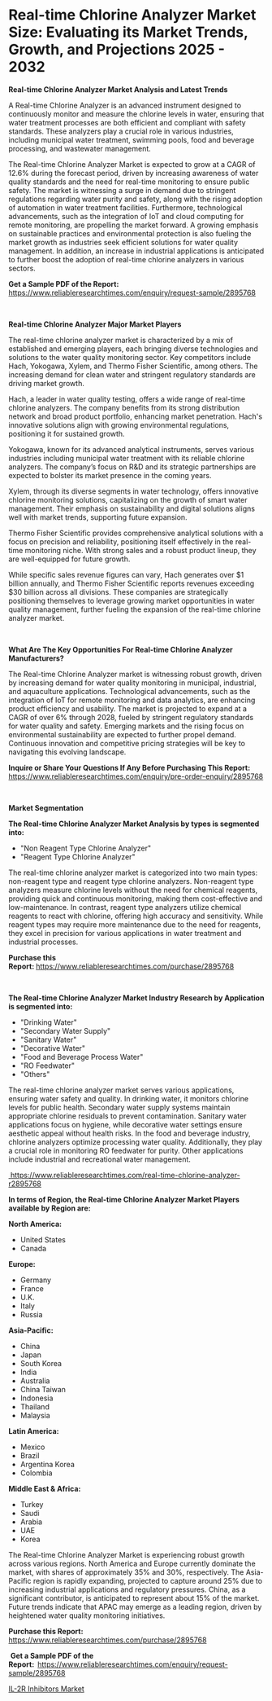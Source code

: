 <p><h1>Real-time Chlorine Analyzer Market Size: Evaluating its Market Trends, Growth, and Projections 2025 - 2032</h1></p><p><strong>Real-time Chlorine Analyzer Market Analysis and Latest Trends</strong></p>
<p><p>A Real-time Chlorine Analyzer is an advanced instrument designed to continuously monitor and measure the chlorine levels in water, ensuring that water treatment processes are both efficient and compliant with safety standards. These analyzers play a crucial role in various industries, including municipal water treatment, swimming pools, food and beverage processing, and wastewater management. </p><p>The Real-time Chlorine Analyzer Market is expected to grow at a CAGR of 12.6% during the forecast period, driven by increasing awareness of water quality standards and the need for real-time monitoring to ensure public safety. The market is witnessing a surge in demand due to stringent regulations regarding water purity and safety, along with the rising adoption of automation in water treatment facilities. Furthermore, technological advancements, such as the integration of IoT and cloud computing for remote monitoring, are propelling the market forward. A growing emphasis on sustainable practices and environmental protection is also fueling the market growth as industries seek efficient solutions for water quality management. In addition, an increase in industrial applications is anticipated to further boost the adoption of real-time chlorine analyzers in various sectors.</p></p>
<p><strong>Get a Sample PDF of the Report:&nbsp;</strong> <a href="https://www.reliableresearchtimes.com/enquiry/request-sample/2895768?utm_campaign=2267&utm_medium=2&utm_source=Github&utm_content=ia&utm_term=15032025&utm_id=real-time-chlorine-analyzer">https://www.reliableresearchtimes.com/enquiry/request-sample/2895768</a></p>
<p>&nbsp;</p>
<p><strong>Real-time Chlorine Analyzer Major Market Players</strong></p>
<p><p>The real-time chlorine analyzer market is characterized by a mix of established and emerging players, each bringing diverse technologies and solutions to the water quality monitoring sector. Key competitors include Hach, Yokogawa, Xylem, and Thermo Fisher Scientific, among others. The increasing demand for clean water and stringent regulatory standards are driving market growth.</p><p>Hach, a leader in water quality testing, offers a wide range of real-time chlorine analyzers. The company benefits from its strong distribution network and broad product portfolio, enhancing market penetration. Hach's innovative solutions align with growing environmental regulations, positioning it for sustained growth.</p><p>Yokogawa, known for its advanced analytical instruments, serves various industries including municipal water treatment with its reliable chlorine analyzers. The company’s focus on R&D and its strategic partnerships are expected to bolster its market presence in the coming years.</p><p>Xylem, through its diverse segments in water technology, offers innovative chlorine monitoring solutions, capitalizing on the growth of smart water management. Their emphasis on sustainability and digital solutions aligns well with market trends, supporting future expansion.</p><p>Thermo Fisher Scientific provides comprehensive analytical solutions with a focus on precision and reliability, positioning itself effectively in the real-time monitoring niche. With strong sales and a robust product lineup, they are well-equipped for future growth.</p><p>While specific sales revenue figures can vary, Hach generates over $1 billion annually, and Thermo Fisher Scientific reports revenues exceeding $30 billion across all divisions. These companies are strategically positioning themselves to leverage growing market opportunities in water quality management, further fueling the expansion of the real-time chlorine analyzer market.</p></p>
<p>&nbsp;</p>
<p><strong>What Are The Key Opportunities For Real-time Chlorine Analyzer Manufacturers?</strong></p>
<p><p>The Real-time Chlorine Analyzer market is witnessing robust growth, driven by increasing demand for water quality monitoring in municipal, industrial, and aquaculture applications. Technological advancements, such as the integration of IoT for remote monitoring and data analytics, are enhancing product efficiency and usability. The market is projected to expand at a CAGR of over 6% through 2028, fueled by stringent regulatory standards for water quality and safety. Emerging markets and the rising focus on environmental sustainability are expected to further propel demand. Continuous innovation and competitive pricing strategies will be key to navigating this evolving landscape.</p></p>
<p><strong>Inquire or Share Your Questions If Any Before Purchasing This Report:</strong> <a href="https://www.reliableresearchtimes.com/enquiry/pre-order-enquiry/2895768?utm_campaign=2267&utm_medium=2&utm_source=Github&utm_content=ia&utm_term=15032025&utm_id=real-time-chlorine-analyzer">https://www.reliableresearchtimes.com/enquiry/pre-order-enquiry/2895768</a></p>
<p>&nbsp;</p>
<p><strong>Market Segmentation</strong></p>
<p><strong>The Real-time Chlorine Analyzer Market Analysis by types is segmented into:</strong></p>
<p><ul><li>"Non Reagent Type Chlorine Analyzer"</li><li>"Reagent Type Chlorine Analyzer"</li></ul></p>
<p><p>The real-time chlorine analyzer market is categorized into two main types: non-reagent type and reagent type chlorine analyzers. Non-reagent type analyzers measure chlorine levels without the need for chemical reagents, providing quick and continuous monitoring, making them cost-effective and low-maintenance. In contrast, reagent type analyzers utilize chemical reagents to react with chlorine, offering high accuracy and sensitivity. While reagent types may require more maintenance due to the need for reagents, they excel in precision for various applications in water treatment and industrial processes.</p></p>
<p><strong>Purchase this Report:&nbsp;</strong><a href="https://www.reliableresearchtimes.com/purchase/2895768?utm_campaign=2267&utm_medium=2&utm_source=Github&utm_content=ia&utm_term=15032025&utm_id=real-time-chlorine-analyzer">https://www.reliableresearchtimes.com/purchase/2895768</a></p>
<p>&nbsp;</p>
<p><strong>The Real-time Chlorine Analyzer Market Industry Research by Application is segmented into:</strong></p>
<p><ul><li>"Drinking Water"</li><li>"Secondary Water Supply"</li><li>"Sanitary Water"</li><li>"Decorative Water"</li><li>"Food and Beverage Process Water"</li><li>"RO Feedwater"</li><li>"Others"</li></ul></p>
<p><p>The real-time chlorine analyzer market serves various applications, ensuring water safety and quality. In drinking water, it monitors chlorine levels for public health. Secondary water supply systems maintain appropriate chlorine residuals to prevent contamination. Sanitary water applications focus on hygiene, while decorative water settings ensure aesthetic appeal without health risks. In the food and beverage industry, chlorine analyzers optimize processing water quality. Additionally, they play a crucial role in monitoring RO feedwater for purity. Other applications include industrial and recreational water management.</p></p>
<p><a href="https://www.reliableresearchtimes.com/real-time-chlorine-analyzer-r2895768?utm_campaign=2267&utm_medium=2&utm_source=Github&utm_content=ia&utm_term=15032025&utm_id=real-time-chlorine-analyzer">&nbsp;https://www.reliableresearchtimes.com/real-time-chlorine-analyzer-r2895768</a></p>
<p><strong>In terms of Region, the Real-time Chlorine Analyzer Market Players available by Region are:</strong></p>
<p>
    <p> <strong> North America: </strong>
        <ul>
            <li>United States</li>
            <li>Canada</li>
        </ul>
        </p> 
    <p> <strong> Europe: </strong>
        <ul>
            <li>Germany</li>
            <li>France</li>
            <li>U.K.</li>
            <li>Italy</li>
            <li>Russia</li>
        </ul>
        </p> 
    <p> <strong> Asia-Pacific: </strong>
        <ul>
            <li>China</li>
            <li>Japan</li>
            <li>South Korea</li>
            <li>India</li>
            <li>Australia</li>
            <li>China Taiwan</li>
            <li>Indonesia</li>
            <li>Thailand</li>
            <li>Malaysia</li>
        </ul>
        </p> 
    <p> <strong> Latin America: </strong>
        <ul>
            <li>Mexico</li>
            <li>Brazil</li>
            <li>Argentina Korea</li>
            <li>Colombia</li>
        </ul>
        </p> 
    <p> <strong> Middle East & Africa: </strong>
        <ul>
            <li>Turkey</li>
            <li>Saudi</li>
            <li>Arabia</li>
            <li>UAE</li>
            <li>Korea</li>
        </ul>
    </p>
    </p>
<p><p>The Real-time Chlorine Analyzer Market is experiencing robust growth across various regions. North America and Europe currently dominate the market, with shares of approximately 35% and 30%, respectively. The Asia-Pacific region is rapidly expanding, projected to capture around 25% due to increasing industrial applications and regulatory pressures. China, as a significant contributor, is anticipated to represent about 15% of the market. Future trends indicate that APAC may emerge as a leading region, driven by heightened water quality monitoring initiatives.</p></p>
<p><strong>Purchase this Report: </strong><a href="https://www.reliableresearchtimes.com/purchase/2895768?utm_campaign=2267&utm_medium=2&utm_source=Github&utm_content=ia&utm_term=15032025&utm_id=real-time-chlorine-analyzer">https://www.reliableresearchtimes.com/purchase/2895768</a></p>
<p>&nbsp;<strong>Get a Sample PDF of the Report:&nbsp;&nbsp;</strong><a href="https://www.reliableresearchtimes.com/enquiry/request-sample/2895768?utm_campaign=2267&utm_medium=2&utm_source=Github&utm_content=ia&utm_term=15032025&utm_id=real-time-chlorine-analyzer">https://www.reliableresearchtimes.com/enquiry/request-sample/2895768</a></p>
<p><strong></strong></p>
<p><p><a href="https://github.com/klindsey95/Market-Research-Report-List-1/blob/main/il-2r-inhibitors-market.md?utm_campaign=2267&utm_medium=2&utm_source=Github&utm_content=ia&utm_term=15032025&utm_id=real-time-chlorine-analyzer">IL-2R Inhibitors Market</a></p></p>